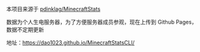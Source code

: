 本项目来源于 [pdinklag/MinecraftStats](https://github.com/pdinklag/MinecraftStats) 

数据为个人生电服务器，为了方便服务器成员参观，现在上传到 Github Pages，数据不定期更新

地址：https://dao1023.github.io/MinecraftStatsCLI/
